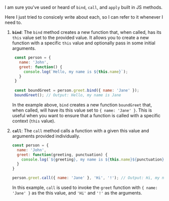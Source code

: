 I am sure you've used or heard of `bind`, `call`, and `apply` built in JS methods. 

Here I just tried to consicely write about each, so I can refer to it whenever I need to. 

1. __`bind`__: The `bind` method creates a new function that, when called, has its `this` value set to the provided value.
   It allows you to create a new function with a specific `this` value and optionally pass in some initial arguments.

   ```javascript
    const person = {
      name: 'John',
      greet: function() {
        console.log(`Hello, my name is ${this.name}`);
      }
    }
    
    const boundGreet = person.greet.bind({ name: 'Jane' });
    boundGreet(); // Output: Hello, my name is Jane
   ```
   In the example above, `bind` creates a new function `boundGreet` that, when called, will have its this value set to `{ name: 'Jane' }`. This is useful when you want to ensure that a function is called with a specific context (`this` value).

2. __`call`__: The `call` method calls a function with a given this value and arguments provided individually.

   ```javascript
   const person = {
     name: 'John',
     greet: function(greeting, punctuation) {
       console.log(`${greeting}, my name is ${this.name}${punctuation}`);
     }
   }
   
   person.greet.call({ name: 'Jane' }, 'Hi', '!'); // Output: Hi, my name is Jane!
   ```
   In this example, `call` is used to invoke the `greet` function with `{ name: 'Jane' }` as the this value, and `'Hi'` and `'!'` as the arguments.
